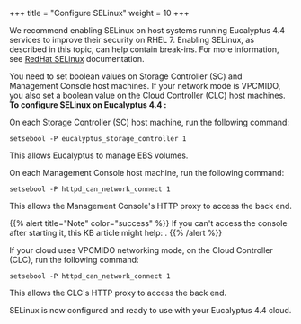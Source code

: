 +++
title = "Configure SELinux"
weight = 10
+++

We recommend enabling SELinux on host systems running Eucalyptus 4.4 services to improve their security on RHEL 7. Enabling SELinux, as described in this topic, can help contain break-ins. For more information, see [RedHat SELinux](https://access.redhat.com/documentation/en-US/Red_Hat_Enterprise_Linux/7/html/SELinux_Users_and_Administrators_Guide/chap-Security-Enhanced_Linux-Troubleshooting.html) documentation. 

You need to set boolean values on Storage Controller (SC) and Management Console host machines. If your network mode is VPCMIDO, you also set a boolean value on the Cloud Controller (CLC) host machines. **To configure SELinux on Eucalyptus 4.4 :** 

On each Storage Controller (SC) host machine, run the following command: 

    setsebool -P eucalyptus_storage_controller 1

This allows Eucalyptus to manage EBS volumes. 

On each Management Console host machine, run the following command: 

    setsebool -P httpd_can_network_connect 1

This allows the Management Console's HTTP proxy to access the back end. 


{{% alert title="Note" color="success" %}}
If you can't access the console after starting it, this KB article might help: . 
{{% /alert %}}


If your cloud uses VPCMIDO networking mode, on the Cloud Controller (CLC), run the following command: 

    setsebool -P httpd_can_network_connect 1

This allows the CLC's HTTP proxy to access the back end. 

SELinux is now configured and ready to use with your Eucalyptus 4.4 cloud. 
